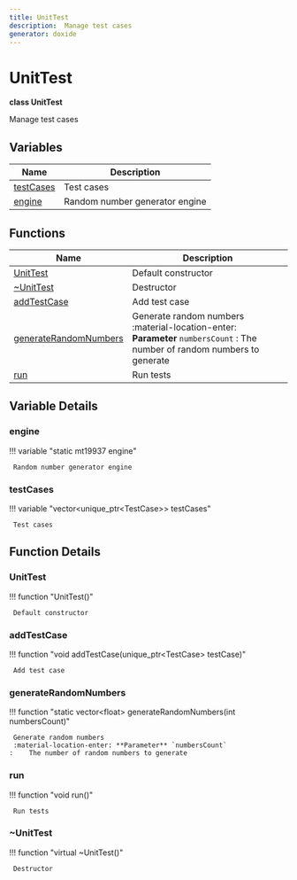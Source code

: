 ```yaml
---
title: UnitTest
description:  Manage test cases 
generator: doxide
---
```



# UnitTest

**class UnitTest**

 Manage test cases
  


## Variables

| Name | Description |
| ---- | ----------- |
| [testCases](#testCases) |  Test cases  |
| [engine](#engine) |  Random number generator engine  |

## Functions

| Name | Description |
| ---- | ----------- |
| [UnitTest](#UnitTest) |  Default constructor  |
| [~UnitTest](#_u007eUnitTest) |  Destructor  |
| [addTestCase](#addTestCase) |  Add test case  |
| [generateRandomNumbers](#generateRandomNumbers) |  Generate random numbers :material-location-enter: **Parameter** `numbersCount` :    The number of random numbers to generate  |
| [run](#run) |  Run tests  |

## Variable Details

### engine<a name="engine"></a>

!!! variable "static mt19937 engine"

     Random number generator engine
    

### testCases<a name="testCases"></a>

!!! variable "vector&lt;unique_ptr&lt;TestCase&gt;&gt; testCases"

     Test cases
    

## Function Details

### UnitTest<a name="UnitTest"></a>
!!! function "UnitTest()"

     Default constructor
    

### addTestCase<a name="addTestCase"></a>
!!! function "void addTestCase(unique_ptr&lt;TestCase&gt; testCase)"

     Add test case
    

### generateRandomNumbers<a name="generateRandomNumbers"></a>
!!! function "static vector&lt;float&gt; generateRandomNumbers(int numbersCount)"

     Generate random numbers
     :material-location-enter: **Parameter** `numbersCount`
    :    The number of random numbers to generate
    

### run<a name="run"></a>
!!! function "void run()"

     Run tests
    

### ~UnitTest<a name="_u007eUnitTest"></a>
!!! function "virtual ~UnitTest()"

     Destructor
    

